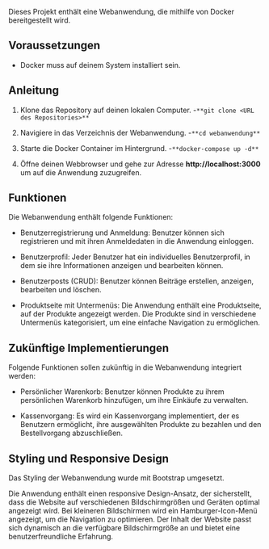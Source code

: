 
Dieses Projekt enthält eine Webanwendung, die mithilfe von Docker bereitgestellt wird.

## Voraussetzungen

- Docker muss auf deinem System installiert sein.

## Anleitung

1. Klone das Repository auf deinen lokalen Computer.
   -`**git clone <URL des Repositories>**`

2. Navigiere in das Verzeichnis der Webanwendung.
   -`**cd webanwendung**`

3. Starte die Docker Container im Hintergrund.
   -`**docker-compose up -d**`

4. Öffne deinen Webbrowser und gehe zur Adresse **http://localhost:3000** um auf die Anwendung zuzugreifen.
	
	
## Funktionen

Die Webanwendung enthält folgende Funktionen:

- Benutzerregistrierung und Anmeldung: Benutzer können sich registrieren und mit ihren Anmeldedaten in die Anwendung einloggen.

- Benutzerprofil: Jeder Benutzer hat ein individuelles Benutzerprofil, in dem sie ihre Informationen anzeigen und bearbeiten können.

- Benutzerposts (CRUD): Benutzer können Beiträge erstellen, anzeigen, bearbeiten und löschen.

- Produktseite mit Untermenüs: Die Anwendung enthält eine Produktseite, auf der Produkte angezeigt werden. Die Produkte sind in verschiedene Untermenüs kategorisiert, um eine einfache Navigation zu ermöglichen.

	
## Zukünftige Implementierungen

Folgende Funktionen sollen zukünftig in die Webanwendung integriert werden:

- Persönlicher Warenkorb: Benutzer können Produkte zu ihrem persönlichen Warenkorb hinzufügen, um ihre Einkäufe zu verwalten.

- Kassenvorgang: Es wird ein Kassenvorgang implementiert, der es Benutzern ermöglicht, ihre ausgewählten Produkte zu bezahlen und den Bestellvorgang abzuschließen.
	
	
## Styling und Responsive Design

Das Styling der Webanwendung wurde mit Bootstrap umgesetzt.

Die Anwendung enthält einen responsive Design-Ansatz, der sicherstellt, dass die Website auf verschiedenen Bildschirmgrößen und Geräten optimal angezeigt wird. Bei kleineren Bildschirmen wird ein Hamburger-Icon-Menü angezeigt, um die Navigation zu optimieren. Der Inhalt der Website passt sich dynamisch an die verfügbare Bildschirmgröße an und bietet eine benutzerfreundliche Erfahrung.
